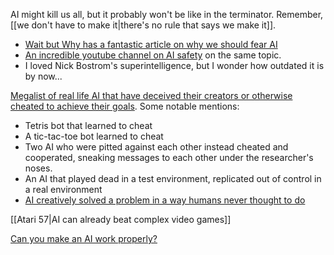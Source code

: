 AI might kill us all, but it probably won't be like in the terminator. Remember, [[we don't have to make it|there's no rule that says we make it]].

 - [Wait but Why has a fantastic article on why we should fear AI](https://waitbutwhy.com/2015/01/artificial-intelligence-revolution-1.html)
 - [An incredible youtube channel on AI safety](https://www.youtube.com/channel/UCLB7AzTwc6VFZrBsO2ucBMg) on the same topic.
 - I loved Nick Bostrom's superintelligence, but I wonder how outdated it is by now...

[Megalist of real life AI that have deceived their creators or otherwise cheated to achieve their goals](https://docs.google.com/spreadsheets/d/e/2PACX-1vRPiprOaC3HsCf5Tuum8bRfzYUiKLRqJmbOoC-32JorNdfyTiRRsR7Ea5eWtvsWzuxo8bjOxCG84dAg/pubhtml). Some notable mentions:

 - Tetris bot that learned to cheat
 - A tic-tac-toe bot learned to cheat
 - Two AI who were pitted against each other instead cheated and cooperated, sneaking messages to each other under the researcher's noses.
 - An AI that played dead in a test environment, replicated out of control in a real environment
 - [AI creatively solved a problem in a way humans never thought to do](https://www.newscientist.com/article/dn2732-radio-emerges-from-the-electronic-soup/)

[[Atari 57|AI can already beat complex video games]]

[Can you make an AI work properly?](https://transformsai.itch.io/animo-lab)
